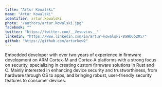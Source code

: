 ```yaml
---
title: "Artur Kowalski"
name: "Artur Kowalski"
identifier: artur.kowalski
photo: "/authors/artur.kowalski.jpg"
facebook: ""
twitter: "https://twitter.com/__Vesuvius__"
linkedin: "https://www.linkedin.com/in/artur-kowalski-8a9b6b205/"
github: "https://github.com/arturkow2"
---
```


Embedded developer with over two years of experience in firmware development on
ARM Cortex-M and Cortex-A platforms with a strong focus on security,
specializing in creating custom firmware solutions in Rust and C. Mainly
interested in enhancing device security and trustworthiness, from hardware
through OS to apps, and bringing robust, user-friendly security features to
consumer devices.
